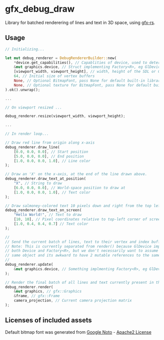 # gfx_debug_draw

Library for batched renderering of lines and text in 3D space, using [gfx-rs](https://github.com/gfx-rs/gfx-rs).

## Usage

```rust
// Initializing...

let mut debug_renderer = DebugRendererBuilder::new(
	*device.get_capabilities(), // Capablities of device, used to determine shader versions
	&mut graphics.device, // Struct implementing Factory<R>, eg GlDevice
	[viewport_width, viewport_height], // width, height of the SDL or GLFW frame/viewport
	64, // Initial size of vertex buffers
	None, // Optional BitmapFont, pass None for default built-in library font
	None, // Optional texture for BitmapFont, pass None for default built-in library font
).ok().unwrap();

...

// On viewport resized ...

debug_renderer.resize(viewport_width, viewport_height);

...

// In render loop...

// Draw red line from origin along x-axis
debug_renderer.draw_line(
	[0.0, 0.0, 0.0], // Start position
	[5.0, 0.0, 0.0], // End position
	[1.0, 0.0, 0.0, 1.0], // Line color
);

// Draw an 'X' on the x-axis, at the end of the line drawn above.
debug_renderer.draw_text_at_position(
	"X", // String to draw
	[6.0, 0.0, 0.0], // World-space position to draw at
	[1.0, 0.0, 0.0, 1.0], // Text color
);

// Draw salmoney-colored text 10 pixels down and right from the top left corner of the screen
debug_renderer.draw_text_on_screen(
	"Hello World!", // Text to draw
	[10, 10], // Pixel coordinates relative to top-left corner of screen
	[1.0, 0.4, 0.4, 0.7] // Text color
);

//
// Send the current batch of lines, text to their vertex and index buffers
// Note: This is currently separated from render() because GlDevice implements
// both Device and Factory<R>, but we don't necessarily want to assume they are the
// same object and its awkward to have 2 mutable references to the same thing
//
debug_renderer.update(
	&mut graphics.device, // Something implmenting Factory<R>, eg GlDevice
);

// Render the final batch of all lines and text currently present in the vertex/index buffers
debug_renderer.render(
	&mut graphics, // gfx::Graphics
	&frame, // gfx::Frame
	camera_projection, // Current camera projection matrix
);

```

## Licenses of included assets

Default bitmap font was generated from [Google Noto](https://www.google.com/get/noto/) - [Apache2 License](https://github.com/PistonDevelopers/gfx-debug-draw/blob/master/assets/LICENSE-2.0.txt)
